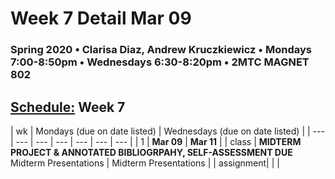 # Week 7 Detail Mar 09

### Spring 2020 • Clarisa Diaz, Andrew Kruczkiewicz • Mondays 7:00-8:50pm • Wednesdays 6:30-8:20pm • 2MTC MAGNET 802

## [Schedule:](./) Week 7

| wk | Mondays \(due on date listed\) | Wednesdays \(due on date listed\) |
| --- | --- | --- | --- | --- | --- | --- |
| 1 | **Mar 09** | **Mar 11** |
| class | **MIDTERM PROJECT & ANNOTATED BIBLIOGRPAHY, SELF-ASSESSMENT DUE** Midterm Presentations  |  Midterm Presentations |
| assignment|   |   |
